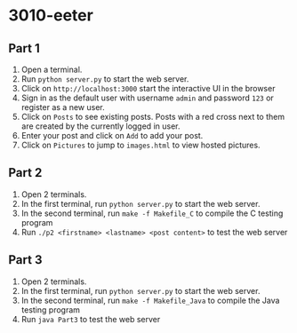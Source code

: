 # 3010-eeter

## Part 1
1. Open a terminal.
2. Run  `python server.py` to start the web server.
3. Click on `http://localhost:3000` start the interactive UI in the browser
4. Sign in as the default user with username `admin` and password `123` or register as a new user.
5. Click on `Posts` to see existing posts. Posts with a red cross next to them are created by the currently logged in user.
6. Enter your post and click on `Add` to add your post.
7. Click on `Pictures` to jump to `images.html` to view hosted pictures.
## Part 2
1. Open 2 terminals.
2. In the first terminal, run  `python server.py` to start the web server.
3. In the second terminal, run `make -f Makefile_C` to compile the C testing program
4. Run `./p2 <firstname> <lastname> <post content>` to test the web server
## Part 3
1. Open 2 terminals.
2. In the first terminal, run  `python server.py` to start the web server.
3. In the second terminal, run `make -f Makefile_Java` to compile the Java testing program
4. Run `java Part3` to test the web server
